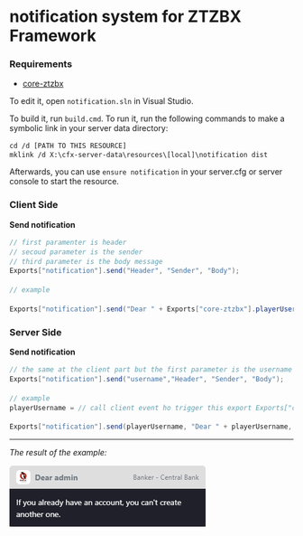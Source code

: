 # notification system for ZTZBX Framework

### **Requirements**
- [core-ztzbx](https://github.com/ZTZBX/core-ztzbx)


To edit it, open `notification.sln` in Visual Studio.

To build it, run `build.cmd`. To run it, run the following commands to make a symbolic link in your server data directory:

```dos
cd /d [PATH TO THIS RESOURCE]
mklink /d X:\cfx-server-data\resources\[local]\notification dist
```

Afterwards, you can use `ensure notification` in your server.cfg or server console to start the resource.

### **Client Side**
**Send notification**
```cs
// first paramenter is header
// secoud parameter is the sender
// third parameter is the body message
Exports["notification"].send("Header", "Sender", "Body");

// example

Exports["notification"].send("Dear " + Exports["core-ztzbx"].playerUsername(), "Banker - Central Bank", "If you already have an account, you can't create another one.");
```


### **Server Side**
**Send notification**
```cs
// the same at the client part but the first parameter is the username of the user
Exports["notification"].send("username","Header", "Sender", "Body");

// example
playerUsername = // call client event ho trigger this export Exports["core-ztzbx"].playerUsername() and pass to the function first parameter

Exports["notification"].send(playerUsername, "Dear " + playerUsername, "Banker - Central Bank", "If you already have an account, you can't create another one.");
```
---

*The result of the example:*

![](https://github.com/ZTZBX/notification/blob/main/example_of_notification.png)
